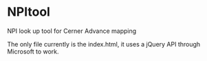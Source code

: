 # NPItool
NPI look up tool for Cerner Advance mapping

The only file currently is the index.html, it uses a jQuery API through Microsoft to work.

